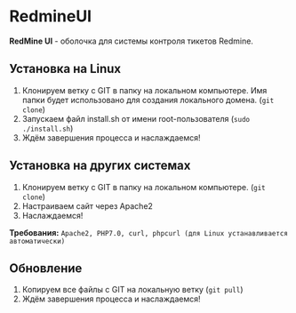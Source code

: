 # RedmineUI

**RedMine UI** - оболочка для системы контроля тикетов Redmine.

## Установка на Linux
1. Клонируем ветку с GIT в папку на локальном компьютере. Имя папки будет использовано для создания локального домена. (```git clone```)
2. Запускаем файл install.sh от имени root-пользователя (```sudo ./install.sh```)
3. Ждём завершения процесса и наслаждаемся!

## Установка на других системах
1. Клонируем ветку с GIT в папку на локальном компьютере. (```git clone```)
2. Настраиваем сайт через Apache2
3. Наслаждаемся!

**Требования:** ```Apache2, PHP7.0, curl, phpcurl (для Linux устанавливается автоматически)```

## Обновление
1. Копируем все файлы с GIT на локальную ветку (```git pull```)
2. Ждём завершения процесса и наслаждаемся!
